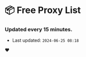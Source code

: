 # :package: Free Proxy List
### Updated every 15 minutes.

- Last updated: `2024-06-25 08:18`

:heart:

